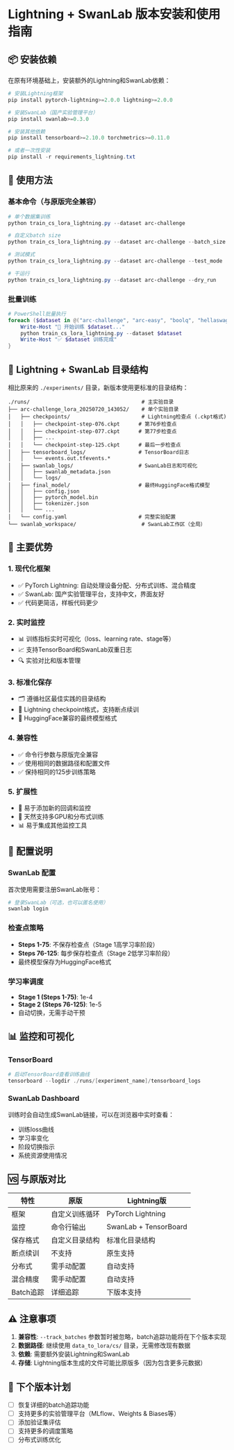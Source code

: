 # Lightning + SwanLab 版本安装和使用指南

## 📦 安装依赖

在原有环境基础上，安装额外的Lightning和SwanLab依赖：

```powershell
# 安装Lightning框架
pip install pytorch-lightning>=2.0.0 lightning>=2.0.0

# 安装SwanLab（国产实验管理平台）
pip install swanlab>=0.3.0

# 安装其他依赖
pip install tensorboard>=2.10.0 torchmetrics>=0.11.0

# 或者一次性安装
pip install -r requirements_lightning.txt
```

## 🚀 使用方法

### 基本命令（与原版完全兼容）

```powershell
# 单个数据集训练
python train_cs_lora_lightning.py --dataset arc-challenge

# 自定义batch size
python train_cs_lora_lightning.py --dataset arc-challenge --batch_size 16

# 测试模式
python train_cs_lora_lightning.py --dataset arc-challenge --test_mode

# 干运行
python train_cs_lora_lightning.py --dataset arc-challenge --dry_run
```

### 批量训练

```powershell
# PowerShell批量执行
foreach ($dataset in @("arc-challenge", "arc-easy", "boolq", "hellaswag", "openbookqa", "piqa", "winogrande")) {
    Write-Host "🚀 开始训练 $dataset..."
    python train_cs_lora_lightning.py --dataset $dataset
    Write-Host "✅ $dataset 训练完成"
}
```

## 📁 Lightning + SwanLab 目录结构

相比原来的 `./experiments/` 目录，新版本使用更标准的目录结构：

```
./runs/                                    # 主实验目录
├── arc-challenge_lora_20250720_143052/    # 单个实验目录
│   ├── checkpoints/                       # Lightning检查点 (.ckpt格式)
│   │   ├── checkpoint-step-076.ckpt      # 第76步检查点
│   │   ├── checkpoint-step-077.ckpt      # 第77步检查点
│   │   ├── ...
│   │   └── checkpoint-step-125.ckpt      # 最后一步检查点
│   ├── tensorboard_logs/                 # TensorBoard日志
│   │   └── events.out.tfevents.*
│   ├── swanlab_logs/                     # SwanLab日志和可视化
│   │   ├── swanlab_metadata.json
│   │   └── logs/
│   ├── final_model/                      # 最终HuggingFace格式模型
│   │   ├── config.json
│   │   ├── pytorch_model.bin
│   │   ├── tokenizer.json
│   │   └── ...
│   └── config.yaml                       # 完整实验配置
└── swanlab_workspace/                     # SwanLab工作区（全局）
```

## 🎯 主要优势

### 1. **现代化框架**
- ✅ PyTorch Lightning: 自动处理设备分配、分布式训练、混合精度
- ✅ SwanLab: 国产实验管理平台，支持中文，界面友好
- ✅ 代码更简洁，样板代码更少

### 2. **实时监控**
- 📊 训练指标实时可视化（loss、learning rate、stage等）
- 📈 支持TensorBoard和SwanLab双重日志
- 🔍 实验对比和版本管理

### 3. **标准化保存**
- 🗂️ 遵循社区最佳实践的目录结构
- 💾 Lightning checkpoint格式，支持断点续训
- 🤗 HuggingFace兼容的最终模型格式

### 4. **兼容性**
- ✅ 命令行参数与原版完全兼容
- ✅ 使用相同的数据路径和配置文件
- ✅ 保持相同的125步训练策略

### 5. **扩展性**
- 🔧 易于添加新的回调和监控
- 🚀 天然支持多GPU和分布式训练
- 📊 易于集成其他监控工具

## 🔧 配置说明

### SwanLab 配置
首次使用需要注册SwanLab账号：
```powershell
# 登录SwanLab（可选，也可以匿名使用）
swanlab login
```

### 检查点策略
- **Steps 1-75**: 不保存检查点（Stage 1高学习率阶段）
- **Steps 76-125**: 每步保存检查点（Stage 2低学习率阶段）
- 最终模型保存为HuggingFace格式

### 学习率调度
- **Stage 1 (Steps 1-75)**: 1e-4
- **Stage 2 (Steps 76-125)**: 1e-5
- 自动切换，无需手动干预

## 📊 监控和可视化

### TensorBoard
```powershell
# 启动TensorBoard查看训练曲线
tensorboard --logdir ./runs/[experiment_name]/tensorboard_logs
```

### SwanLab Dashboard
训练时会自动生成SwanLab链接，可以在浏览器中实时查看：
- 训练loss曲线
- 学习率变化
- 阶段切换指示
- 系统资源使用情况

## 🆚 与原版对比

| 特性 | 原版 | Lightning版 |
|------|------|-------------|
| 框架 | 自定义训练循环 | PyTorch Lightning |
| 监控 | 命令行输出 | SwanLab + TensorBoard |
| 保存格式 | 自定义目录结构 | 标准化目录结构 |
| 断点续训 | 不支持 | 原生支持 |
| 分布式 | 需手动配置 | 自动支持 |
| 混合精度 | 需手动配置 | 自动支持 |
| Batch追踪 | 详细追踪 | 下版本支持 |

## ⚠️ 注意事项

1. **兼容性**: `--track_batches` 参数暂时被忽略，batch追踪功能将在下个版本实现
2. **数据路径**: 继续使用 `data_to_lora/cs/` 目录，无需修改现有数据
3. **依赖**: 需要额外安装Lightning和SwanLab
4. **存储**: Lightning版本生成的文件可能比原版多（因为包含更多元数据）

## 🚧 下个版本计划

- [ ] 恢复详细的batch追踪功能
- [ ] 支持更多的实验管理平台（MLflow、Weights & Biases等）
- [ ] 添加验证集评估
- [ ] 支持更多的调度策略
- [ ] 分布式训练优化
